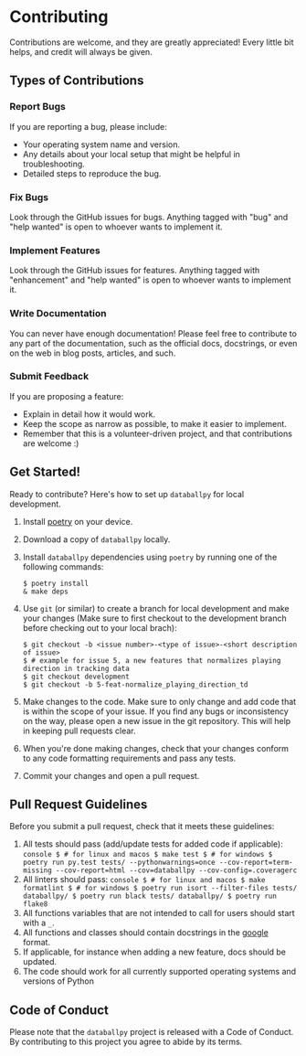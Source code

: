 # Contributing

Contributions are welcome, and they are greatly appreciated! Every little bit
helps, and credit will always be given.

## Types of Contributions

### Report Bugs

If you are reporting a bug, please include:

* Your operating system name and version.
* Any details about your local setup that might be helpful in troubleshooting.
* Detailed steps to reproduce the bug.

### Fix Bugs

Look through the GitHub issues for bugs. Anything tagged with "bug" and "help
wanted" is open to whoever wants to implement it.

### Implement Features

Look through the GitHub issues for features. Anything tagged with "enhancement"
and "help wanted" is open to whoever wants to implement it.

### Write Documentation

You can never have enough documentation! Please feel free to contribute to any
part of the documentation, such as the official docs, docstrings, or even
on the web in blog posts, articles, and such.

### Submit Feedback

If you are proposing a feature:

* Explain in detail how it would work.
* Keep the scope as narrow as possible, to make it easier to implement.
* Remember that this is a volunteer-driven project, and that contributions
  are welcome :)

## Get Started!

Ready to contribute? Here's how to set up `databallpy` for local development.

1. Install [poetry](https://python-poetry.org/) on your device. 
2. Download a copy of `databallpy` locally.
3. Install `databallpy` dependencies using `poetry` by running one of the following commands:

    ```console
    $ poetry install
    & make deps
    ```
4. Use `git` (or similar) to create a branch for local development and make your changes (Make sure to first checkout to the development branch before checking out to your local brach):

    ```console
    $ git checkout -b <issue number>-<type of issue>-<short description of issue>
    $ # example for issue 5, a new features that normalizes playing direction in tracking data
    $ git checkout development
    $ git checkout -b 5-feat-normalize_playing_direction_td
    ```

5. Make changes to the code. Make sure to only change and add code that is within the scope of your issue. If you find any bugs or inconsistency on the way, please open a new issue in the git repository. This will help in keeping pull requests clear.

6. When you're done making changes, check that your changes conform to any code formatting requirements and pass any tests.
      
7. Commit your changes and open a pull request.

## Pull Request Guidelines

Before you submit a pull request, check that it meets these guidelines:

  1. All tests should pass (add/update tests for added code if applicable): 
    ```console
    $ # for linux and macos
    $ make test
    $ # for windows
    $ poetry run py.test tests/ --pythonwarnings=once --cov-report=term-missing --cov-report=html --cov=databallpy --cov-config=.coveragerc
    ```
  2. All linters should pass:
    ```console
    $ # for linux and macos
    $ make formatlint
    $ # for windows
    $ poetry run isort --filter-files tests/ databallpy/
    $ poetry run black tests/ databallpy/
    $ poetry run flake8
    ```
  3. All functions variables that are not intended to call for users should start with a `_`.
  4. All functions and classes should contain docstrings in the [google](https://github.com/NilsJPWerner/autoDocstring/blob/HEAD/docs/google.md) format.
  5. If applicable, for instance when adding a new feature, docs should be updated.
  6. The code should work for all currently supported operating systems and versions of Python

## Code of Conduct

Please note that the `databallpy` project is released with a
Code of Conduct. By contributing to this project you agree to abide by its terms.
